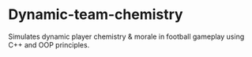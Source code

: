 # Dynamic-team-chemistry
Simulates dynamic player chemistry &amp; morale in football gameplay using C++ and OOP principles.
